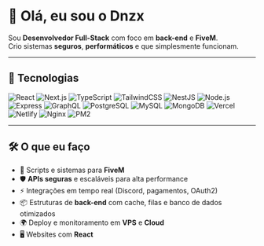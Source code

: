 # 👋 Olá, eu sou o Dnzx

Sou **Desenvolvedor Full-Stack** com foco em **back-end** e **FiveM**.  
Crio sistemas **seguros**, **performáticos** e que simplesmente funcionam.

---

## 🚀 Tecnologias

![React](https://img.shields.io/badge/-React-0a0a0a?style=flat&logo=react&logoColor=white)
![Next.js](https://img.shields.io/badge/-Next.js-0a0a0a?style=flat&logo=nextdotjs&logoColor=white)
![TypeScript](https://img.shields.io/badge/-TypeScript-0a0a0a?style=flat&logo=typescript&logoColor=white)
![TailwindCSS](https://img.shields.io/badge/-Tailwind-0a0a0a?style=flat&logo=tailwindcss&logoColor=white)
![NestJS](https://img.shields.io/badge/-NestJS-0a0a0a?style=flat&logo=nestjs&logoColor=white)
![Node.js](https://img.shields.io/badge/-Node.js-0a0a0a?style=flat&logo=node.js&logoColor=white)
![Express](https://img.shields.io/badge/-Express-0a0a0a?style=flat&logo=express&logoColor=white)
![GraphQL](https://img.shields.io/badge/-GraphQL-0a0a0a?style=flat&logo=graphql&logoColor=white)
![PostgreSQL](https://img.shields.io/badge/-PostgreSQL-0a0a0a?style=flat&logo=postgresql&logoColor=white)
![MySQL](https://img.shields.io/badge/-MySQL-0a0a0a?style=flat&logo=mysql&logoColor=white)
![MongoDB](https://img.shields.io/badge/-MongoDB-0a0a0a?style=flat&logo=mongodb&logoColor=white)
![Vercel](https://img.shields.io/badge/-Vercel-0a0a0a?style=flat&logo=vercel&logoColor=white)
![Netlify](https://img.shields.io/badge/-Netlify-0a0a0a?style=flat&logo=netlify&logoColor=white)
![Nginx](https://img.shields.io/badge/-Nginx-0a0a0a?style=flat&logo=nginx&logoColor=white)
![PM2](https://img.shields.io/badge/-PM2-0a0a0a?style=flat&logo=pm2&logoColor=white)

---

## 🛠️ O que eu faço
- 🔧 Scripts e sistemas para **FiveM**  
- 🛡️ **APIs seguras** e escaláveis para alta performance  
- ⚡ Integrações em tempo real (Discord, pagamentos, OAuth2)
- 📦 Estruturas de **back-end** com cache, filas e banco de dados otimizados  
- 🌍 Deploy e monitoramento em **VPS** e **Cloud**  
- 🖥️ Websites com **React**   
